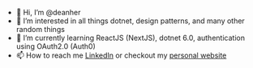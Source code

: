 - 👋 Hi, I’m @deanher
- 👀 I’m interested in all things dotnet, design patterns, and many other random things
- 🌱 I’m currently learning ReactJS (NextJS), dotnet 6.0, authentication using OAuth2.0 (Auth0)
- 📫 How to reach me [LinkedIn](https://linkedin.com/in/dean-herringer) or checkout my [personal website](https://dherringer.com)

<!---
deanher/deanher is a ✨ special ✨ repository because its `README.md` (this file) appears on your GitHub profile.
You can click the Preview link to take a look at your changes.
--->

